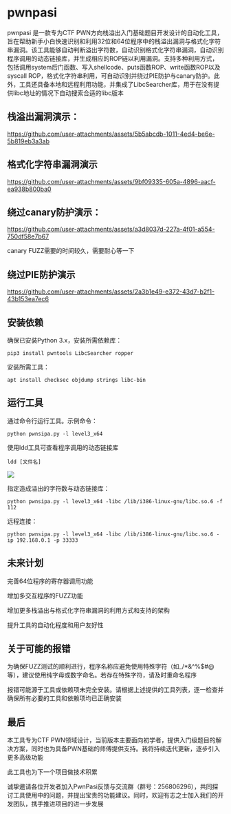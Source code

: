 # pwnpasi
pwnpasi 是一款专为CTF PWN方向栈溢出入门基础题目开发设计的自动化工具，旨在帮助新手小白快速识别和利用32位和64位程序中的栈溢出漏洞与格式化字符串漏洞。该工具能够自动判断溢出字符数，自动识别格式化字符串漏洞，自动识别程序调用的动态链接库，并生成相应的ROP链以利用漏洞。支持多种利用方式，包括调用system后门函数、写入shellcode、puts函数ROP、write函数ROP以及syscall ROP，格式化字符串利用，可自动识别并绕过PIE防护与canary防护。此外，工具还具备本地和远程利用功能，并集成了LibcSearcher库，用于在没有提供libc地址的情况下自动搜索合适的libc版本



## 栈溢出漏洞演示：

https://github.com/user-attachments/assets/5b5abcdb-1011-4ed4-be6e-5b819eb3a3ab

## 格式化字符串漏洞演示



https://github.com/user-attachments/assets/9bf09335-605a-4896-aacf-ea938b800ba0

## 绕过canary防护演示：



https://github.com/user-attachments/assets/a3d8037d-227a-4f01-a554-750df58e7b67

canary FUZZ需要的时间较久，需要耐心等一下



## 绕过PIE防护演示



https://github.com/user-attachments/assets/2a3b1e49-e372-43d7-b2f1-43b153ea7ec6


## 安装依赖
确保已安装Python 3.x，安装所需依赖库：

```
pip3 install pwntools LibcSearcher ropper
```

安装所需工具：

```
apt install checksec objdump strings libc-bin
```

## 运行工具
通过命令行运行工具。示例命令：

```
python pwnsipa.py -l level3_x64
```

使用ldd工具可查看程序调用的动态链接库

```
ldd [文件名]
```

![](https://cdn.nlark.com/yuque/0/2025/png/27444040/1740375618886-31437dd2-55a3-4063-bc27-96492cc4c109.png)

指定造成溢出的字符数与动态链接库：

```
python pwnsipa.py -l level3_x64 -libc /lib/i386-linux-gnu/libc.so.6 -f 112
```

远程连接：

```
python pwnsipa.py -l level3_x64 -libc /lib/i386-linux-gnu/libc.so.6 -ip 192.168.0.1 -p 33333
```

## 未来计划
完善64位程序的寄存器调用功能

增加多交互程序的FUZZ功能

增加更多栈溢出与格式化字符串漏洞的利用方式和支持的架构

提升工具的自动化程度和用户友好性

## 关于可能的报错
为确保FUZZ测试的顺利进行，程序名称应避免使用特殊字符（如_/*&^%$#@等），建议使用纯字母或数字命名。若存在特殊字符，请及时重命名程序

报错可能源于工具或依赖项未完全安装。请根据上述提供的工具列表，逐一检查并确保所有必要的工具和依赖项均已正确安装

## 最后
本工具专为CTF PWN领域设计，当前版本主要面向初学者，提供入门级题目的解决方案，同时也为具备PWN基础的师傅提供支持。我将持续迭代更新，逐步引入更多高级功能

此工具也为下一个项目做技术积累

诚挚邀请各位开发者加入PwnPasi反馈与交流群（群号：256806296），共同探讨工具使用中的问题，并提出宝贵的功能建议。同时，欢迎有志之士加入我们的开发团队，携手推进项目的进一步发展
